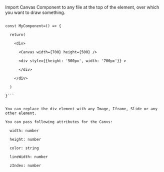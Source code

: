 Import Canvas Component to any file at the top of the element, over which you want to draw something.


```Import {Canvas} from 'sariska-annotation-sdk';

const MyComponent=() => {

  return(
  
    <div>
    
      <Canvas width={700} height={500} />
      
      <div style={{height: '500px', width: '700px'}} >
      
      </div>
      
    </div>
    
  )
  
}```


You can replace the div element with any Image, Iframe, Slide or any other element.

You can pass following attributes for the Canvs:

  width: number
  
  height: number
  
  color: string
  
  lineWidth: number
  
  zIndex: number
